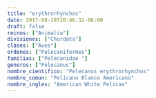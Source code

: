 ```yaml
---
title: "erythrorhynchos"
date: 2017-08-18T20:46:32-06:00
draft: false
reinos: ["Animalia"]
divisiones: ["Chordata"]
clases: ["Aves"]
ordenes: ["Pelecaniformes"]
familias: ["Pelecanidae "]
generos: ["Pelecanus"]
nombre_cientifico: "Pelecanus erythrorhynchos"
nombre_comun: "Pelícano Blanco Americano"
nombre_ingles: "American White Pelican"
---
```

